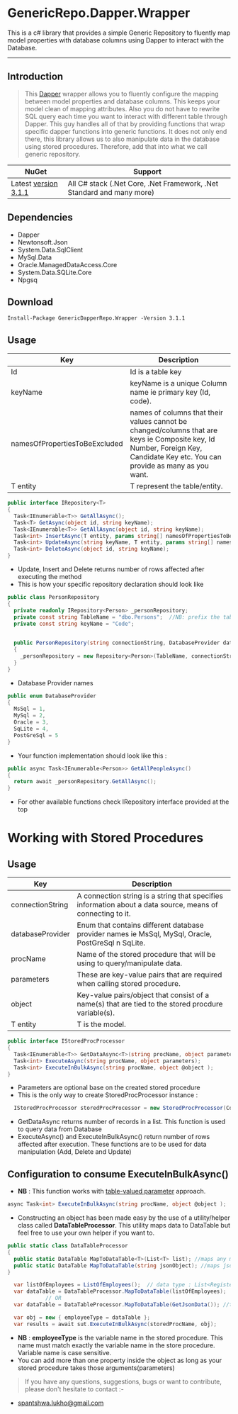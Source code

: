 # GenericRepo.Dapper.Wrapper

This is a c# library that provides a simple Generic Repository to fluently map model properties with database columns using Dapper to interact with the Database.

---

## Introduction

> This [Dapper](https://github.com/StackExchange/Dapper) wrapper allows you to fluently configure the mapping between model properties and database columns.
> This keeps your model clean of mapping attributes.
> Also you do not have to rewrite SQL query each time you want to interact with different table through Dapper.
> This guy handles all of that by providing functions that wrap specific dapper functions into generic functions.
> It does not only end there, this library allows us to also manipulate data in the database using stored procedures.
> Therefore, add that into what we call generic repository.

NuGet | Support |
------------ | ------------
Latest [version 3.1.1](https://www.nuget.org/packages/GenericDapperRepo.Wrapper/#versions-body-tab) | All C# stack (.Net Core, .Net Framework, .Net Standard and many more)

## Dependencies

- Dapper
- Newtonsoft.Json
- System.Data.SqlClient 
- MySql.Data
- Oracle.ManagedDataAccess.Core
- System.Data.SQLite.Core
- Npgsq

## Download

```
Install-Package GenericDapperRepo.Wrapper -Version 3.1.1
```

## Usage

Key | Description
------------ | ------------
Id | Id is a table key
keyName | keyName is a unique Column name ie primary key (Id, code).
namesOfPropertiesToBeExcluded | names of columns that their values cannot be changed/columns that are keys ie Composite key, Id Number, Foreign Key, Candidate Key etc. You can provide as many as you want.
T entity | T represent the table/entity.

```C#
public interface IRepository<T>
{
  Task<IEnumerable<T>> GetAllAsync();
  Task<T> GetAsync(object id, string keyName);
  Task<IEnumerable<T>> GetAllAsync(object id, string keyName);
  Task<int> InsertAsync(T entity, params string[] namesOfPropertiesToBeExcluded);
  Task<int> UpdateAsync(string keyName, T entity, params string[] namesOfPropertiesToBeExcluded);
  Task<int> DeleteAsync(object id, string keyName);
}
```

- Update, Insert and Delete returns number of rows affected after executing the method
- This is how your specific repository declaration should look like

```C#
public class PersonRepository
{
  private readonly IRepository<Person> _personRepository;
  private const string TableName = "dbo.Persons";  //NB: prefix the table schema your table belongs to
  private const string keyName = "Code";

  
  public PersonRepository(string connectionString, DatabaseProvider databaseProvider)
  {
    _personRepository = new Repository<Person>(TableName, connectionString, databaseProvider);
  }
}
```
- Database Provider names
```C#
public enum DatabaseProvider
{
  MsSql = 1,
  MySql = 2,
  Oracle = 3,
  SqLite = 4,
  PostGreSql = 5
}
```

- Your function implementation should look like this :

```C#
public async Task<IEnumerable<Person>> GetAllPeopleAsync()
{
  return await _personRepository.GetAllAsync();
}
```

- For other available functions check IRepository interface provided at the top

# Working with Stored Procedures

## Usage
Key | Description
------------ | ------------
connectionString | A connection string is a string that specifies information about a data source, means of connecting to it.
databaseProvider | Enum that contains different database provider names ie MsSql, MySql, Oracle, PostGreSql n SqLite.
procName | Name of the stored procedure that will be using to query/manipulate data.
parameters | These are key-value pairs that are required when calling stored procedure.
object | Key-value pairs/object that consist of a name(s) that are tied to the stored procdure variable(s).
T entity | T is the model.

```C#
public interface IStoredProcProcessor
{
  Task<IEnumerable<T>> GetDataAsync<T>(string procName, object parameters = null);
  Task<int> ExecuteAsync(string procName, object parameters);
  Task<int> ExecuteInBulkAsync(string procName, object @object );
}
```

- Parameters are optional base on the created stored procedure
- This is the only way to create StoredProcProcessor instance :

```C#
  IStoredProcProcessor storedProcProcessor = new StoredProcProcessor(ConnectionString, DatabaseProvider.MySql);
```

- GetDataAsync returns number of records in a list. This function is used to query data from Database
- ExecuteAsync() and ExecuteInBulkAsync() return number of rows affected after execution. These functions are to be used for data manipulation (Add, Delete and Update)

## Configuration to consume ExecuteInBulkAsync()

- **NB** : This function works with [table-valued parameter](https://docs.microsoft.com/en-us/sql/relational-databases/tables/use-table-valued-parameters-database-engine?view=sql-server-ver16) approach.

```C#
async Task<int> ExecuteInBulkAsync(string procName, object @object );
```

- Constructing an object has been made easy by the use of a utility/helper class called **DataTableProcessor**. This utility maps data to DataTable but feel free to use your own helper if you want to.

```C#
public static class DataTableProcessor
{
  public static DataTable MapToDataTable<T>(List<T> list); //maps any model into DataTable
  public static DataTable MapToDataTable(string jsonObject); //maps json data into DataTable
}
```

```C#
  var listOfEmployees = ListOfEmployees();  // data type : List<RegisterEmployeeModel>
  var dataTable = DataTableProcessor.MapToDataTable(listOfEmployees);
            // OR
  var dataTable = DataTableProcessor.MapToDataTable(GetJsonData()); //takes json data

  var obj = new { employeeType = dataTable };
  var results = await sut.ExecuteInBulkAsync(storedProcName, obj);
```

- **NB** : **employeeType** is the variable name in the stored procedure. This name must match exactly the variable name in the store procedure. Variable name is case sensitive.
- You can add more than one property inside the object as long as your stored procedure takes those arguments(parameters)

> If you have any questions, suggestions, bugs or want to contribute, please don't hesitate to contact :-

- spantshwa.lukho@gmail.com

